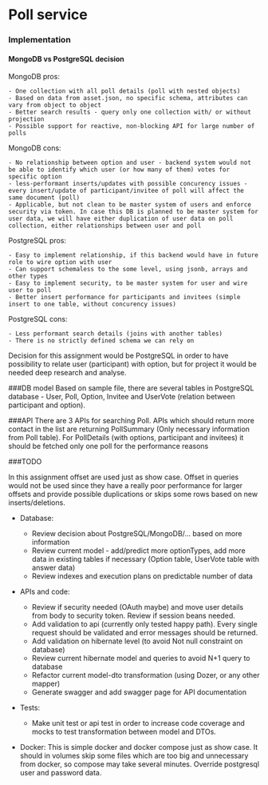 # Poll service

### Implementation


#### MongoDB vs PostgreSQL decision
MongoDB pros:

    - One collection with all poll details (poll with nested objects)
    - Based on data from asset.json, no specific schema, attributes can vary from object to object
    - Better search results - query only one collection with/ or without projection
    - Possible support for reactive, non-blocking API for large number of polls

MongoDB cons:

    - No relationship between option and user - backend system would not be able to identify which user (or how many of them) votes for specific option
    - less-performant inserts/updates with possible concurency issues - every insert/update of participant/invitee of poll will affect the same document (poll)
    - Applicable, but not clean to be master system of users and enforce security via token. In case this DB is planned to be master system for user data, we will have either duplication of user data on poll collection, either relationships between user and poll

PostgreSQL pros:

    - Easy to implement relationship, if this backend would have in future role to wire option with user
    - Can support schemaless to the some level, using jsonb, arrays and other types
    - Easy to implement security, to be master system for user and wire user to poll
    - Better insert performance for participants and invitees (simple insert to one table, without concurency issues)
    
PostgreSQL cons:

    - Less performant search details (joins with another tables)
    - There is no strictly defined schema we can rely on
      
Decision for this assignment would be PostgreSQL in order to have possibility to relate user (participant) with option, but for project it would be needed deep research and analyse.

###DB model
Based on sample file, there are several tables in PostgreSQL database - User, Poll, Option, Invitee and UserVote (relation between participant and option).

###API
There are 3 APIs for searching Poll. APIs which should return more contact in the list are returning PollSummary (Only necessary information from Poll table).
For PollDetails (with options, participant and invitees) it should be fetched only one poll for the  performance reasons

###TODO 

In this assignment offset are used just as show case. Offset in queries would not be used since they have a really poor performance for larger offsets and provide possible duplications or skips some rows based on new inserts/deletions.


 - Database:
    - Review decision about PostgreSQL/MongoDB/... based on more information
    - Review current model - add/predict more optionTypes, add more data in existing tables if necessary (Option table, UserVote table with answer data)
    - Review indexes and execution plans on predictable number of data
   
    
 - APIs and code:
    - Review if security needed (OAuth maybe) and move user details from body to security token. Review if session beans needed.
    - Add validation to api (currently only tested happy path). Every single request should be validated and error messages should be returned.
    - Add validation on hibernate level (to avoid Not null constraint on database)
    - Review current hibernate model and queries to avoid N+1 query to database
    - Refactor current model-dto transformation (using Dozer, or any other mapper)
    - Generate swagger and add swagger page for API documentation
 - Tests:
    - Make unit test or api test in order to increase code coverage and mocks to test transformation between model and DTOs.

 - Docker:
    This is simple docker and docker compose just as show case. It should in volumes skip some files which are too big and unnecessary from docker, so compose may take several minutes.
    Override postgresql user and password data.